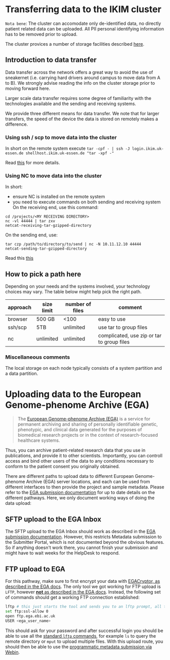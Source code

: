 # Transferring data to the IKIM cluster

`Nota bene`: The cluster can accomodate only de-identified data,  no directly patient related data can be uploaded. All PII personal identifying information has to be removed prior to upload.

The cluster provices a number of storage facilities described
[here](./storage.md).

## Introduction to data transfer

Data transfer across the network offers a great way to avoid the use of sneakernet (i.e. carrying hard drivers around campus to move data from A to B). We strongly advise reading the info on the cluster storage prior to moving forward here.

Larger scale data transfer requires some degree of familiarity with the technologies available and the sending and receiving systems.

We provide three different means for data transfer. We note that for larger transfers, the speed of the device the data is stored on remotely makes a difference.

### Using ssh / scp to move data into the cluster

In short on the remote system execute
`tar -cpf - | ssh -J login.ikim.uk-essen.de shellhost.ikim.uk-essen.de "tar -xpf -"`

Read [this](https://www.cyberciti.biz/faq/howto-use-tar-command-through-network-over-ssh-session/) for more details.

### Using NC to move data into the cluster

In short:

- ensure NC is installed on the remote system
- you need to execute commands on both sending and receiving system
On the receiving end, use this command:

``` { .sh }
cd /projects/<MY RECEIVING DIRECTORY>
nc -vl 44444 | tar zxv
netcat-receiving-tar-gzipped-directory
```

On the sending end, use:

``` { .sh }
tar czp /path/to/directory/to/send | nc -N 10.11.12.10 44444
netcat-sending-tar-gzipped-directory
```

Read this [this](https://www.maketecheasier.com/netcat-transfer-files-between-linux-computers/)

## How to pick a path here

Depending on your needs and the systems involved, your technology choices may vary. The table below might help pick the right path.

| approach | size limit | number of files | comment |
| ---  | --- |  -- | ---|
| browser  | 500 GB | <100 | easy to use |
| ssh/scp  | 5TB | unlimited | use tar to group files |
| nc       | unlimited | unlimited | complicated, use zip or tar to group files |

### Miscellaneous comments

The local storage on each node typically consists of a system partition and a data partition.

# Uploading data to the European Genome-phenome Archive (EGA)

> The [European Genome-phenome Archive (EGA)](https://ega-archive.org/) is a service for permanent archiving and sharing of personally identifiable genetic, phenotypic, and clinical data generated for the purposes of biomedical research projects or in the context of research-focused healthcare systems.

Thus, you can archive patient-related research data that you use in publications, and provide it to other scientists.
Importantly, you can controll access and bind other users of the data to any conditions necessary to conform to the patient consent you originally obtained.

There are different paths to upload data to different European Genome-phenome Archive (EGA) server locations, and each can be used from different interfaces to then provide the project and sample metadata.
Please refer to the [EGA submission documentation](https://ega-archive.org/) for up to date details on the different pathways.
Here, we only document working ways of doing the data upload:

## SFTP upload to the EGA Inbox

The SFTP upload to the EGA Inbox should work as described in the [EGA submission documentation](https://ega-archive.org/submission/data/uploading-files/inbox/).
However, this restricts Metadata submission to the Submitter Portal, which is not documented beyond the obvious features.
So if anything doesn't work there, you cannot finish your submission and might have to wait weeks for the HelpDesk to respond.

## FTP upload to EGA

For this pathway, make sure to first encrypt your data with [EGACryptor, as described in the EGA docs](https://ega-archive.org/submission/data/uploading-files/ftp/).
The only tool we got working for FTP upload is `LFTP`, however [**not** as described in the EGA docs](https://ega-archive.org/submission/data/uploading-files/ftp/#FTPTLS).
Instead, the following set of commands should get a working FTP connection established:

``` {.sh }
lftp # this just starts the tool and sends you to an lftp prompt, all the following commands are within lftp
set ftp:ssl-allow 0
open ftp.ega.ebi.ac.uk
USER <ega_user_name>
```

This should ask for your password and after successful login you should be able to use all the [standard `lftp` commands](https://linux.die.net/man/1/lftp), for example `ls` to query the remote directory or `mput` to upload multiple files.
With this upload route, you should then be able to use the [programmatic metadata submission via Webin](https://ega-archive.org/submission/metadata/submission/programmatic-submission-xml/).

